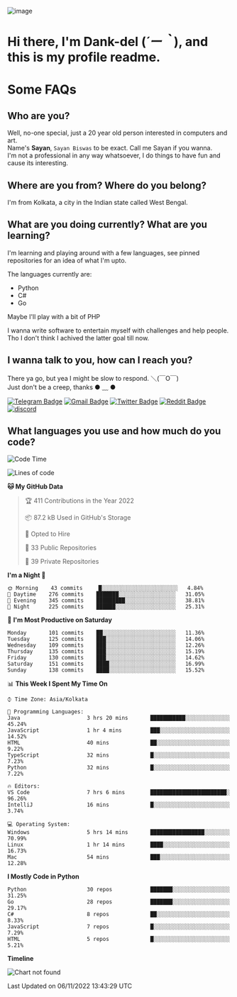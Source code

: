 ![image](https://user-images.githubusercontent.com/63096193/125182844-29f20800-e22f-11eb-8dc9-b0f2d29647bb.png)

# **Hi there, I'm Dank-del (*´ー｀*), and this is my profile readme.**
<!--  [![Profile views](https://gpvc.arturio.dev/dank-del)](https://github.com/dank-del) -->
# Some FAQs

## **Who are you?**

Well, no-one special, just a 20 year old person interested in computers and art. \
Name's **Sayan**, `Sayan Biswas` to be exact. Call me Sayan if you wanna. \
I'm not a professional in any way whatsoever, I do things to have fun and cause its interesting.

## **Where are you from? Where do you belong?**

I'm from Kolkata, a city in the Indian state called West Bengal.

## **What are you doing currently? What are you learning?**

I'm learning and playing around with a few languages, see pinned repositories for an idea of what I'm upto.

The languages currently are:

- Python
- C#
- Go

Maybe I'll play with a bit of PHP

I wanna write software to entertain myself with challenges and help people. \
Tho I don't think I achived the latter goal till now.

<!--## **Eww, I see a weeb profile.**

Can't help it, it's the best way to hide my face on this account
> Why do people hate weebs .-.

## **Cool, what more interests you?**

My interests are quite, weird. They're scattered all over the place. \
I've been fascinated by music and have studied it since the age of 6, I've performed on stage and on air but yeah now I've been away from that. I specialize in key instruments. \
Another thing that interests me is Media Production, aka, working with audio, video and broadcasting media.

> I just like art in general. also feeds the reason of me being obsessed with Japanese drawings (⋟ ﹏ ⋞)-->

## **I wanna talk to you, how can I reach you?**

There ya go, but yea I might be slow to respond. ＼(￣O￣) \
Just don't be a creep, thanks ● ﹏ ●

[![Telegram Badge](https://img.shields.io/badge/-dank_as_fuck-1ca0f1?style=flat-square&logo=telegram&logoColor=white&link=https://t.me/dank_as_fuck)](https://t.me/dank_as_fuck)
[![Gmail Badge](https://img.shields.io/badge/-sayan@asia.com-c14438?style=flat-square&logo=Gmail&logoColor=white&link=mailto:sayan@asia.com)](mailto:sayan@asia.com)
[![Twitter Badge](https://img.shields.io/twitter/follow/TheDankDel?style=social)](https://twitter.com/TheDankDel)
[![Reddit Badge](https://img.shields.io/reddit/user-karma/combined/dank_as_fuck_?style=social)](https://www.reddit.com/user/dank_as_fuck_/)
[![discord](https://discord-md-badge.vercel.app/api/shield/506536929152466945?style=social)](https://discordapp.com/users/506536929152466945)

## **What languages you use and how much do you code?**

<!--START_SECTION:waka-->
![Code Time](http://img.shields.io/badge/Code%20Time-845%20hrs%2036%20mins-blue)

![Lines of code](https://img.shields.io/badge/From%20Hello%20World%20I%27ve%20Written-1%20Million%20lines%20of%20code-blue)

**🐱 My GitHub Data** 

> 🏆 411 Contributions in the Year 2022
 > 
> 📦 87.2 kB Used in GitHub's Storage 
 > 
> 💼 Opted to Hire
 > 
> 📜 33 Public Repositories 
 > 
> 🔑 39 Private Repositories  
 > 
**I'm a Night 🦉** 

```text
🌞 Morning    43 commits     █░░░░░░░░░░░░░░░░░░░░░░░░   4.84% 
🌆 Daytime    276 commits    ███████░░░░░░░░░░░░░░░░░░   31.05% 
🌃 Evening    345 commits    █████████░░░░░░░░░░░░░░░░   38.81% 
🌙 Night      225 commits    ██████░░░░░░░░░░░░░░░░░░░   25.31%

```
📅 **I'm Most Productive on Saturday** 

```text
Monday       101 commits    ██░░░░░░░░░░░░░░░░░░░░░░░   11.36% 
Tuesday      125 commits    ███░░░░░░░░░░░░░░░░░░░░░░   14.06% 
Wednesday    109 commits    ███░░░░░░░░░░░░░░░░░░░░░░   12.26% 
Thursday     135 commits    ███░░░░░░░░░░░░░░░░░░░░░░   15.19% 
Friday       130 commits    ███░░░░░░░░░░░░░░░░░░░░░░   14.62% 
Saturday     151 commits    ████░░░░░░░░░░░░░░░░░░░░░   16.99% 
Sunday       138 commits    ████░░░░░░░░░░░░░░░░░░░░░   15.52%

```


📊 **This Week I Spent My Time On** 

```text
⌚︎ Time Zone: Asia/Kolkata

💬 Programming Languages: 
Java                     3 hrs 20 mins       ███████████░░░░░░░░░░░░░░   45.24% 
JavaScript               1 hr 4 mins         ███░░░░░░░░░░░░░░░░░░░░░░   14.52% 
HTML                     40 mins             ██░░░░░░░░░░░░░░░░░░░░░░░   9.22% 
TypeScript               32 mins             █░░░░░░░░░░░░░░░░░░░░░░░░   7.23% 
Python                   32 mins             █░░░░░░░░░░░░░░░░░░░░░░░░   7.22%

🔥 Editors: 
VS Code                  7 hrs 6 mins        ████████████████████████░   96.26% 
IntelliJ                 16 mins             █░░░░░░░░░░░░░░░░░░░░░░░░   3.74%

💻 Operating System: 
Windows                  5 hrs 14 mins       █████████████████░░░░░░░░   70.99% 
Linux                    1 hr 14 mins        ████░░░░░░░░░░░░░░░░░░░░░   16.73% 
Mac                      54 mins             ███░░░░░░░░░░░░░░░░░░░░░░   12.28%

```

**I Mostly Code in Python** 

```text
Python                   30 repos            ███████░░░░░░░░░░░░░░░░░░   31.25% 
Go                       28 repos            ███████░░░░░░░░░░░░░░░░░░   29.17% 
C#                       8 repos             ██░░░░░░░░░░░░░░░░░░░░░░░   8.33% 
JavaScript               7 repos             █░░░░░░░░░░░░░░░░░░░░░░░░   7.29% 
HTML                     5 repos             █░░░░░░░░░░░░░░░░░░░░░░░░   5.21%

```


**Timeline**

![Chart not found](https://raw.githubusercontent.com/Dank-del/Dank-del/main/charts/bar_graph.png) 


 Last Updated on 06/11/2022 13:43:29 UTC
<!--END_SECTION:waka-->

<!--## **Can I stalk your spotify?**

Um sure.

![OwO Spotify](https://spotify-recently-played-readme.vercel.app/api?user=31fdrsslnr7nvq4ytqwtw7c4rxfm&count=5)-->
